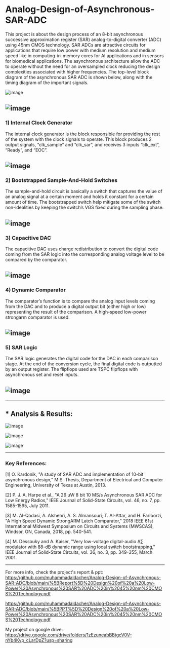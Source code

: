 # Analog-Design-of-Asynchronous-SAR-ADC
This project is about the design process of an 8-bit asynchronous successive approximation register (SAR) analog-to-digital converter (ADC) using 45nm CMOS technology. SAR ADCs are attractive circuits for applications that require low power with medium resolution and medium speed like in computing-in-memory cores for AI applications and in sensors for biomedical applications. The asynchronous architecture allow the ADC to operate without the need for an oversampled clock reducing the design complexities associated with higher frequencies. The top-level block diagram of the asynchronous SAR ADC is shown below, along with the timing diagram of the important signals.


![image](https://user-images.githubusercontent.com/27668656/114318830-9ab84580-9ac3-11eb-8a2b-5f896bbff274.png)

![image](https://user-images.githubusercontent.com/27668656/114318889-d94e0000-9ac3-11eb-9388-28e767ae2eee.png)
---------------------------------

### 1) Internal Clock Generator
The internal clock generator is the block responsible for providing the rest of the system with the clock signals to operate. This block produces 2 output signals, “clk_sample” and “clk_sar”, and receives 3 inputs “clk_ext”, “Ready”, and “EOC”.

![image](https://user-images.githubusercontent.com/27668656/114318969-31850200-9ac4-11eb-97dc-1934ef31ac0b.png)
---------------------------------

### 2) Bootstrapped Sample-And-Hold Switches
The sample-and-hold circuit is basically a switch that captures the value of an analog signal at a certain moment and holds it constant for a certain amount of time. The bootstrapped switch help mitigate some of the switch non-idealities by keeping the switch’s VGS fixed during the sampling phase. 

![image](https://user-images.githubusercontent.com/27668656/114319007-6d1fcc00-9ac4-11eb-93b6-e5cae31b35f9.png)
---------------------------------

### 3) Capacitive DAC
The capacitive DAC uses charge redistribution to convert the digital code coming from the SAR logic into the corresponding analog voltage level to be compared by the comparator. 

![image](https://user-images.githubusercontent.com/27668656/114319050-a35d4b80-9ac4-11eb-82e9-c75bdbfd28ec.png)
---------------------------------

### 4) Dynamic Comparator
The comparator’s function is to compare the analog input levels coming from the DAC and to produce a digital output bit (either high or low) representing the result of the comparison. A high-speed low-power strongarm comparator is used. 

![image](https://user-images.githubusercontent.com/27668656/114319490-a0fbf100-9ac6-11eb-9b88-bee932862fe6.png)
---------------------------------

### 5) SAR Logic
The SAR logic generates the digital code for the DAC in each comparison stage. At the end of the conversion cycle, the final digital code is outputted by an output register. The flipflops used are TSPC flipflops with asynchronous set and reset inputs.

![image](https://user-images.githubusercontent.com/27668656/114319769-bfaeb780-9ac7-11eb-83eb-407b34210043.png)
---------------------------------
---------------------------------

## * Analysis & Results:

![image](https://user-images.githubusercontent.com/27668656/114320368-888dd580-9aca-11eb-812a-cc6f0e7eb8e4.png)

![image](https://user-images.githubusercontent.com/27668656/114320459-de627d80-9aca-11eb-967c-09585b8be926.png)

![image](https://user-images.githubusercontent.com/27668656/114320546-25507300-9acb-11eb-9ffc-bc37b3eb29ba.png)

*****************
### Key References:

[1] O. Kardonik, "A study of SAR ADC and implementation of 10-bit asynchronous design," M.S. Thesis, Department of Electrical and Computer Engineering, University of Texas at Austin, 2013.<br/>

[2] P. J. A. Harpe et al., "A 26 uW 8 bit 10 MS/s Asynchronous SAR ADC for Low Energy Radios," IEEE Journal of Solid-State Circuits, vol. 46, no. 7, pp. 1585-1595, July 2011.<br/>

[3] M. Al-Qadasi, A. Alshehri, A. S. Almansouri, T. Al-Attar, and H. Fariborzi, "A High Speed Dynamic StrongARM Latch Comparator," 2018 IEEE 61st International Midwest Symposium on Circuits and Systems (MWSCAS), Windsor, ON, Canada, 2018, pp. 540-541.<br/>

[4] M. Dessouky and A. Kaiser, "Very low-voltage digital-audio Δ∑ modulator with 88-dB dynamic range using local switch bootstrapping," IEEE Journal of Solid-State Circuits, vol. 36, no. 3, pp. 349-355, March 2001.<br/>

*****************
For more info, check the project's report & ppt: <br/>
https://github.com/muhammadaldacher/Analog-Design-of-Asynchronous-SAR-ADC/blob/main/%5BReport%5D%20Design%20of%20a%20Low-Power%20Asynchronous%20SAR%20ADC%20in%2045%20nm%20CMOS%20Technology.pdf <br/>

https://github.com/muhammadaldacher/Analog-Design-of-Asynchronous-SAR-ADC/blob/main/%5BPPT%5D%20Design%20of%20a%20Low-Power%20Asynchronous%20SAR%20ADC%20in%2045%20nm%20CMOS%20Technology.pdf <br/>

My project on google drive:<br/>
https://drive.google.com/drive/folders/1zEzuneabBBtgcV0V-nYb4Kvp_cLarDpZ?usp=sharing <br/>






